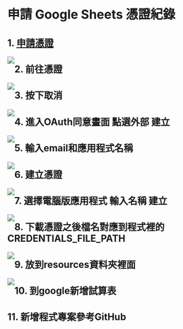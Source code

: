 # 申請 Google Sheets 憑證紀錄

## 1. [申請憑證](https://console.developers.google.com/flows/enableapi?apiid=sheets.googleapis.com) 
<img src="https://github.com/EddieHuang0410/google-sheets/blob/master/%E6%88%AA%E5%9C%96%202020-08-14%20%E4%B8%8B%E5%8D%883.18.28.png?raw=true" style="float: left"/>

## 2. 前往憑證
<img src="https://github.com/EddieHuang0410/google-sheets/blob/master/%E6%88%AA%E5%9C%96%202020-08-14%20%E4%B8%8B%E5%8D%883.23.09.png?raw=true" style="float: left"/>

## 3. 按下取消 
<img src="https://github.com/EddieHuang0410/google-sheets/blob/master/%E6%88%AA%E5%9C%96%202020-08-14%20%E4%B8%8B%E5%8D%883.25.32.png?raw=true" style="float: left"/>

## 4. 進入OAuth同意畫面 點選外部 建立 
<img src="https://github.com/EddieHuang0410/google-sheets/blob/master/%E6%88%AA%E5%9C%96%202020-08-14%20%E4%B8%8B%E5%8D%883.28.21.png?raw=true" style="float: left"/>

## 5. 輸入email和應用程式名稱 
<img src="https://github.com/EddieHuang0410/google-sheets/blob/master/%E6%88%AA%E5%9C%96%202020-08-14%20%E4%B8%8B%E5%8D%883.30.53.png?raw=true" style="float: left"/>

## 6. 建立憑證 
<img src="https://github.com/EddieHuang0410/google-sheets/blob/master/%E6%88%AA%E5%9C%96%202020-08-14%20%E4%B8%8B%E5%8D%883.35.11.png?raw=true" style="float: left"/>

## 7. 選擇電腦版應用程式 輸入名稱 建立 
<img src="https://github.com/EddieHuang0410/google-sheets/blob/master/%E6%88%AA%E5%9C%96%202020-08-14%20%E4%B8%8B%E5%8D%883.37.13.png?raw=true" style="float: left"/>

## 8. 下載憑證之後檔名對應到程式裡的CREDENTIALS_FILE_PATH
<img src="https://github.com/EddieHuang0410/google-sheets/blob/master/%E6%88%AA%E5%9C%96%202020-08-14%20%E4%B8%8B%E5%8D%883.39.20.png?raw=true" style="float: left"/>

## 9. 放到resources資料夾裡面 
<img src="https://github.com/EddieHuang0410/google-sheets/blob/master/%E6%88%AA%E5%9C%96%202020-08-14%20%E4%B8%8B%E5%8D%883.44.53.png?raw=true" style="float: left"/>

## 10. 到google新增試算表

## 11. 新增程式專案參考GitHub

